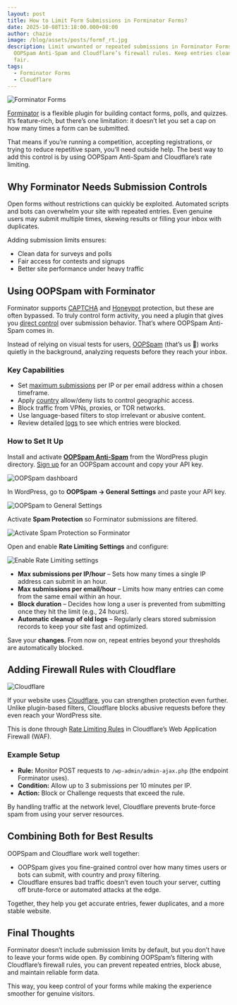 ```yaml
---
layout: post
title: How to Limit Form Submissions in Forminator Forms?
date: 2025-10-08T13:18:00.000+08:00
author: chazie
image: /blog/assets/posts/formf_rt.jpg
description: Limit unwanted or repeated submissions in Forminator Forms with
  OOPSpam Anti-Spam and Cloudflare’s firewall rules. Keep entries clean and
  fair.
tags:
  - Forminator Forms
  - Cloudflare
---
```

![Forminator Forms](/blog/assets/posts/forminator-wordpress.png "Forminator Forms")

[Forminator](https://wordpress.org/plugins/forminator/) is a flexible plugin for building contact forms, polls, and quizzes. It’s feature-rich, but there’s one limitation: it doesn’t let you set a cap on how many times a form can be submitted.

That means if you’re running a competition, accepting registrations, or trying to reduce repetitive spam, you’ll need outside help. The best way to add this control is by using OOPSpam Anti-Spam and Cloudflare’s rate limiting.

## **Why Forminator Needs Submission Controls**

Open forms without restrictions can quickly be exploited. Automated scripts and bots can overwhelm your site with repeated entries. Even genuine users may submit multiple times, skewing results or filling your inbox with duplicates.

Adding submission limits ensures:

* Clean data for surveys and polls
* Fair access for contests and signups
* Better site performance under heavy traffic

## **Using OOPSpam with Forminator**

Forminator supports [CAPTCHA](https://www.oopspam.com/blog/best-captcha-alternatives) and [Honeypot](https://www.oopspam.com/blog/ways-to-stop-spam#honeypot-filter-spam-with-a-hidden-field:~:text=Final%20thoughts-,Honeypot%3A%20filter%20spam%20with%20a%20hidden%20field,-It%20is%20the) protection, but these are often bypassed. To truly control form activity, you need a plugin that gives you [direct control](https://www.oopspam.com/blog/spam-protection-for-forminator) over submission behavior. That’s where OOPSpam Anti-Spam comes in.

Instead of relying on visual tests for users, [OOPSpam](https://www.oopspam.com/) (that’s us 👋) works quietly in the background, analyzing requests before they reach your inbox.

### **Key Capabilities**

* Set [maximum submissions](https://www.oopspam.com/blog/protecting-forms-with-rate-limiting-in-wordpress-using-oopspam) per IP or per email address within a chosen timeframe.
* Apply [country](https://www.oopspam.com/blog/how-to-block-countries-in-forminator) allow/deny lists to control geographic access.
* Block traffic from VPNs, proxies, or TOR networks.
* Use language-based filters to stop irrelevant or abusive content.
* Review detailed [logs](https://help.oopspam.com/wordpress/form-entries/) to see which entries were blocked.

### **How to Set It Up**

Install and activate **[OOPSpam Anti-Spam](https://wordpress.org/plugins/oopspam-anti-spam/)** from the WordPress plugin directory. [Sign up](https://app.oopspam.com/Identity/Account/Login) for an OOPSpam account and copy your API key.

![OOPSpam dashboard](/blog/assets/posts/oopspam-dashboard-api.png "OOPSpam dashboard")

In WordPress, go to **OOPSpam → General Settings** and paste your API key.

![OOPSpam to General Settings](/blog/assets/posts/oopspam-api-key.png "OOPSpam to General Settings")

Activate **Spam Protection** so Forminator submissions are filtered.

![Activate Spam Protection so Forminator](/blog/assets/posts/formidable-forms-spam-protection.png "Activate Spam Protection so Forminator")

Open and enable **Rate Limiting Settings** and configure:

![Enable Rate Limiting settings](/blog/assets/posts/rate-limiting-settings.png "Enable Rate Limiting settings")

* **Max submissions per IP/hour** – Sets how many times a single IP address can submit in an hour.
* **Max submissions per email/hour** – Limits how many entries can come from the same email within an hour.
* **Block duration** – Decides how long a user is prevented from submitting once they hit the limit (e.g., 24 hours).
* **Automatic cleanup of old logs** – Regularly clears stored submission records to keep your site fast and optimized.

Save your **changes**. From now on, repeat entries beyond your thresholds are automatically blocked.

## **Adding Firewall Rules with Cloudflare**

![Cloudflare](/blog/assets/posts/cloudflare-homepage.png "Cloudflare")

If your website uses [Cloudflare](https://www.cloudflare.com/), you can strengthen protection even further. Unlike plugin-based filters, Cloudflare blocks abusive requests before they even reach your WordPress site.

This is done through [Rate Limiting Rules](https://developers.cloudflare.com/waf/rate-limiting-rules/) in Cloudflare’s Web Application Firewall (WAF).

### **Example Setup**

* **Rule:** Monitor POST requests to `/wp-admin/admin-ajax.php` (the endpoint Forminator uses).
* **Condition:** Allow up to 3 submissions per 10 minutes per IP.
* **Action:** Block or Challenge requests that exceed the rule.

By handling traffic at the network level, Cloudflare prevents brute-force spam from using your server resources.

## **Combining Both for Best Results**

OOPSpam and Cloudflare work well together:

* OOPSpam gives you fine-grained control over how many times users or bots can submit, with country and proxy filtering.
* Cloudflare ensures bad traffic doesn’t even touch your server, cutting off brute-force or automated attacks at the edge.

Together, they help you get accurate entries, fewer duplicates, and a more stable website.

## **Final Thoughts**

Forminator doesn’t include submission limits by default, but you don’t have to leave your forms wide open. By combining OOPSpam’s filtering with Cloudflare’s firewall rules, you can prevent repeated entries, block abuse, and maintain reliable form data.

This way, you keep control of your forms while making the experience smoother for genuine visitors.

